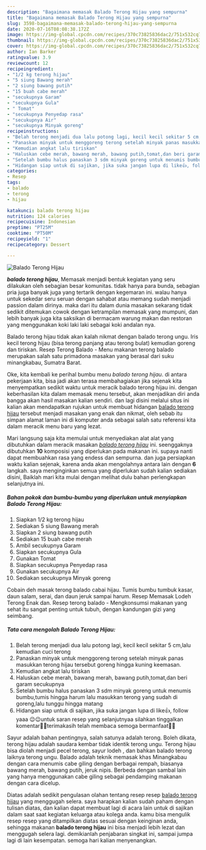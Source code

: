 ```yaml
---
description: "Bagaimana memasak Balado Terong Hijau yang sempurna"
title: "Bagaimana memasak Balado Terong Hijau yang sempurna"
slug: 3598-bagaimana-memasak-balado-terong-hijau-yang-sempurna
date: 2020-07-16T08:08:38.172Z
image: https://img-global.cpcdn.com/recipes/370c73825836dac2/751x532cq70/balado-terong-hijau-foto-resep-utama.jpg
thumbnail: https://img-global.cpcdn.com/recipes/370c73825836dac2/751x532cq70/balado-terong-hijau-foto-resep-utama.jpg
cover: https://img-global.cpcdn.com/recipes/370c73825836dac2/751x532cq70/balado-terong-hijau-foto-resep-utama.jpg
author: Ian Barker
ratingvalue: 3.9
reviewcount: 12
recipeingredient:
- "1/2 kg terong hijau"
- "5 siung Bawang merah"
- "2 siung bawang putih"
- "15 buah cabe merah"
- "secukupnya Garam"
- "secukupnya Gula"
- " Tomat"
- "secukupnya Penyedap rasa"
- "secukupnya Air"
- "secukupnya Minyak goreng"
recipeinstructions:
- "Belah terong menjadi dua lalu potong lagi, kecil kecil sekitar 5 cm,lalu kemudian cuci terong"
- "Panaskan minyak untuk menggoreng terong setelah minyak panas masukkan terong hijau tersebut goreng hingga kuning keemasan."
- "Kemudian angkat lalu tiriskan"
- "Haluskan cebe merah, bawang merah, bawang putih,tomat,dan beri garam secukupnya"
- "Setelah bumbu halus panaskan 3 sdm minyak goreng untuk menumis bumbu,tumis hingga harum lalu masukkan terong yang sudah di goreng,lalu tunggu hingga matang"
- "Hidangan siap untuk di sajikan, jika suka jangan lupa di like👍, follow yaaa 😉😉untuk saran resep yang selanjutnyaa silahkan tinggalkan komentar🤗🤗terimakasih telah membaca semoga bermanfaat🥰🥰"
categories:
- Resep
tags:
- balado
- terong
- hijau

katakunci: balado terong hijau 
nutrition: 124 calories
recipecuisine: Indonesian
preptime: "PT25M"
cooktime: "PT50M"
recipeyield: "1"
recipecategory: Dessert

---
```



![Balado Terong Hijau](https://img-global.cpcdn.com/recipes/370c73825836dac2/751x532cq70/balado-terong-hijau-foto-resep-utama.jpg)

<b><i>balado terong hijau</i></b>, Memasak menjadi bentuk kegiatan yang seru dilakukan oleh sebagian besar komunitas. tidak hanya para bunda, sebagian pria juga banyak juga yang tertarik dengan kegemaran ini. walau hanya untuk sekedar seru seruan dengan sahabat atau memang sudah menjadi passion dalam dirinya. maka dari itu dalam dunia masakan sekarang tidak sedikit ditemukan cowok dengan ketrampilan memasak yang mumpuni, dan lebih banyak juga kita saksikan di bermacam warung makan dan restoran yang menggunakan koki laki laki sebagai koki andalan nya.

Balado terong hijau tidak akan kalah nikmat dengan balado terong ungu. Iris kecil terong hijau (bisa terong panjang atau terong bulat) kemudian goreng dan tiriskan. Resep Terong Balado - Menu makanan terong balado merupakan salah satu primadona masakan yang berasal dari suku minangkabau, Sumatra Barat.

Oke, kita kembali ke perihal bumbu menu <i>balado terong hijau</i>. di antara pekerjaan kita, bisa jadi akan terasa membahagiakan jika sejenak kita menyempatkan sedikit waktu untuk meracik balado terong hijau ini. dengan keberhasilan kita dalam memasak menu tersebut, akan menjadikan diri anda bangga akan hasil masakan kalian sendiri. dan lagi disini melalui situs ini kalian akan mendapatkan rujukan untuk membuat hidangan <u>balado terong hijau</u> tersebut menjadi masakan yang enak dan nikmat, oleh sebab itu simpan alamat laman ini di komputer anda sebagai salah satu referensi kita dalam meracik menu baru yang lezat.


Mari langsung saja kita memulai untuk menyediakan alat alat yang dibutuhkan dalam meracik masakan <u><i>balado terong hijau</i></u> ini. seenggaknya dibutuhkan <b>10</b> komposisi yang diperlukan pada makanan ini. supaya nanti dapat membuahkan rasa yang endess dan sempurna. dan juga persiapkan waktu kalian sejenak, karena anda akan mengolahnya antara lain dengan <b>6</b> langkah. saya menginginkan semua yang diperlukan sudah kalian sediakan disini, Baiklah mari kita mulai dengan melihat dulu bahan perlengkapan selanjutnya ini.

<!--inarticleads1-->

##### Bahan pokok dan bumbu-bumbu yang diperlukan untuk menyiapkan Balado Terong Hijau:

1. Siapkan 1/2 kg terong hijau
1. Sediakan 5 siung Bawang merah
1. Siapkan 2 siung bawang putih
1. Sediakan 15 buah cabe merah
1. Ambil secukupnya Garam
1. Siapkan secukupnya Gula
1. Gunakan  Tomat
1. Siapkan secukupnya Penyedap rasa
1. Gunakan secukupnya Air
1. Sediakan secukupnya Minyak goreng


Cobain deh masak terong balado cabai hijau. Tumis bumbu tumbuk kasar, daun salam, serai, dan daun jeruk sampai harum. Resep Memasak Lodeh Terong Enak dan. Resep terong balado - Mengkonsumsi makanan yang sehat itu sangat penting untuk tubuh, dengan kandungan gizi yang seimbang. 

<!--inarticleads2-->

##### Tata cara mengolah Balado Terong Hijau:

1. Belah terong menjadi dua lalu potong lagi, kecil kecil sekitar 5 cm,lalu kemudian cuci terong
1. Panaskan minyak untuk menggoreng terong setelah minyak panas masukkan terong hijau tersebut goreng hingga kuning keemasan.
1. Kemudian angkat lalu tiriskan
1. Haluskan cebe merah, bawang merah, bawang putih,tomat,dan beri garam secukupnya
1. Setelah bumbu halus panaskan 3 sdm minyak goreng untuk menumis bumbu,tumis hingga harum lalu masukkan terong yang sudah di goreng,lalu tunggu hingga matang
1. Hidangan siap untuk di sajikan, jika suka jangan lupa di like👍, follow yaaa 😉😉untuk saran resep yang selanjutnyaa silahkan tinggalkan komentar🤗🤗terimakasih telah membaca semoga bermanfaat🥰🥰


Sayur adalah bahan pentingnya, salah satunya adalah terong. Boleh dikata, terong hijau adalah saudara kembar tidak identik terong ungu. Terong hijau bisa diolah menjadi pecel terong, sayur lodeh , dan bahkan balado terong laiknya terong ungu. Balado adalah teknik memasak khas Minangkabau dengan cara menumis cabe giling dengan berbagai rempah, biasanya bawang merah, bawang putih, jeruk nipis. Berbeda dengan sambal lain yang hanya menggunakan cabe giling sebagai pendamping makanan dengan cara dicelup. 

Diatas adalah sedikit pengulasan olahan tentang resep resep <u>balado terong hijau</u> yang menggugah selera. saya harapkan kalian sudah paham dengan tulisan diatas, dan kalian dapat membuat lagi di acara lain untuk di sajikan dalam saat saat kegiatan keluarga atau kolega anda. kamu bisa mengulik resep resep yang ditampilkan diatas sesuai dengan keinginan anda, sehingga makanan <b>balado terong hijau</b> ini bisa menjadi lebih lezat dan menggugah selera lagi. demikianlah penjabaran singkat ini, sampai jumpa lagi di lain kesempatan. semoga hari kalian menyenangkan.
